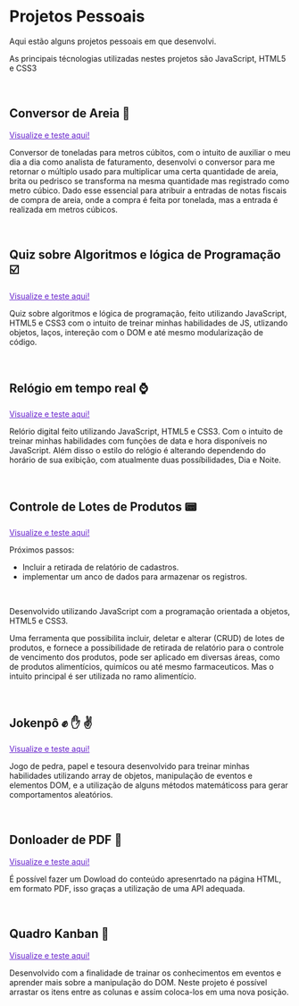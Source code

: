 # Projetos Pessoais
 Aqui estão alguns projetos pessoais em que desenvolvi.
 
 As principais técnologias utilizadas nestes projetos são JavaScript, HTML5 e CSS3

 <br>

## Conversor de Areia 💎
<a style="color:#6622CC" href="https://joaovictor-noschang.github.io/ProjetosPessoais/conversor/index.html" target="_blanck">Visualize e teste aqui!</a>

Conversor de toneladas para metros cúbitos, com o intuito de auxiliar o meu dia a dia como analista de faturamento, desenvolvi o conversor para me retornar o múltiplo usado para multiplicar uma certa quantidade de areia, brita ou pedrisco se transforma na mesma quantidade mas registrado como metro cúbico. Dado esse essencial para atribuir a entradas de notas fiscais de compra de areia, onde a compra é feita por tonelada, mas a entrada é realizada em metros cúbicos.

<br>


## Quiz sobre Algoritmos e lógica de Programação ☑️
<a style="color:#6622CC" href="https://joaovictor-noschang.github.io/ProjetosPessoais/quiz/index.html" target="_blanck">Visualize e teste aqui!</a>

Quiz sobre algoritmos e lógica de programação, feito utilizando JavaScript, HTML5 e CSS3 com o intuito de treinar minhas habilidades de JS, utlizando objetos, laços, intereção com o DOM e até mesmo modularização de código.

<br>


## Relógio em tempo real ⌚
<a style="color:#6622CC" href="https://joaovictor-noschang.github.io/ProjetosPessoais/relogio/index.html" target="_blanck">Visualize e teste aqui!</a>

Relório digital feito utilizando JavaScript, HTML5 e CSS3. Com o intuito de treinar minhas habilidades com funções de data e hora disponíveis no JavaScript. Além disso o estilo do relógio é alterando dependendo do horário de sua exibição, com atualmente duas possíbilidades, Dia e Noite.

<br>


## Controle de Lotes de Produtos 📟 
<a style="color:#6622CC" href="https://joaovictor-noschang.github.io/ProjetosPessoais/crud/index.html" target="_blanck">Visualize e teste aqui!</a>

Próximos passos: 
<ul>
    <li>Incluir a retirada de relatório de cadastros.</li>
    <li>implementar um anco de dados para armazenar os registros.</li>
</ul>

</br> 

Desenvolvido utilizando JavaScript com a programação orientada a objetos, HTML5 e CSS3.

Uma ferramenta que possibilita incluir, deletar e alterar (CRUD) de lotes de produtos, e fornece a possibilidade de retirada de relatório para o controle de vencimento dos produtos, pode ser aplicado em diversas áreas, como de produtos alimentícios, quimícos ou até mesmo farmaceuticos. Mas o intuito principal é ser utilizada no ramo alimentício.

<br>


## Jokenpô ✊ ✋ ✌️
<a style="color:#6622CC" href="https://joaovictor-noschang.github.io/ProjetosPessoais/jokenpo/" target="_blanck">Visualize e teste aqui!</a>

Jogo de pedra, papel e tesoura desenvolvido para treinar minhas habilidades utilizando array de objetos, manipulação de eventos e elementos DOM, e a utilização de alguns métodos matemáticoss para gerar comportamentos aleatórios.

<br>


## Donloader de PDF 💾
<a style="color:#6622CC" href="https://joaovictor-noschang.github.io/ProjetosPessoais/downloader_pdf_/" target="_blanck">Visualize e teste aqui!</a>

É possível fazer um Dowload do conteúdo apresenrtado na página HTML, em formato PDF, isso graças a utilização de uma API adequada.

<br>


## Quadro Kanban 🍃
<a style="color:#6622CC" href="https://joaovictor-noschang.github.io/ProjetosPessoais/kanban/" target="_blanck">Visualize e teste aqui!</a>

Desenvolvido com a finalidade de trainar os conhecimentos em eventos e aprender mais sobre a manipulação do DOM.
Neste projeto é possível arrastar os itens entre as colunas e assim coloca-los em uma nova posição.
